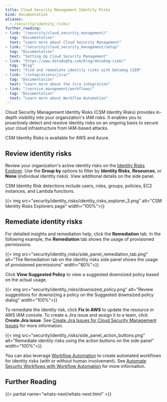 ```yaml
---
title: Cloud Security Management Identity Risks
kind: documentation
aliases:
  - /security/identity_risks/
further_reading:
- link: "/security/cloud_security_management/"
  tag: "Documentation"
  text: "Learn more about Cloud Security Management"
- link: "/security/cloud_security_management/setup"
  tag: "Documentation"
  text: "Setting Up Cloud Security Management"
- link: "https://www.datadoghq.com/blog/datadog-ciem/"
  tag: "Blog"
  text: "Find and remediate identity risks with Datadog CIEM"
- link: "/integrations/jira/"
  tag: "Documentation"
  text: "Learn more about the Jira integration"
- link: "/service_management/workflows/"
  tag: "Documentation"
  text: "Learn more about Workflow Automation"
---
```


Cloud Security Management Identity Risks (CSM Identity Risks) provides in-depth visibility into your organization's IAM risks. It enables you to proactively detect and resolve identity risks on an ongoing basis to secure your cloud infrastructure from IAM-based attacks.

<div class="alert alert-info">CSM Identity Risks is available for AWS and Azure.</div>

## Review identity risks

Review your organization's active identity risks on the [Identity Risks Explorer][1]. Use the **Group by** options to filter by **Identity Risks**, **Resources**, or **None** (individual identity risks). View additional details on the side panel.

CSM Identity Risk detections include users, roles, groups, policies, EC2 instances, and Lambda functions.

{{< img src="security/identity_risks/identity_risks_explorer_3.png" alt="CSM Identity Risks Explorers page" width="100%">}}

## Remediate identity risks

For detailed insights and remediation help, click the **Remediation** tab. In the following example, the **Remediation** tab shows the usage of provisioned permissions.

{{< img src="security/identity_risks/side_panel_remediation_tab.png" alt="The Remediation tab on the identity risks side panel shows the usage of provisioned permissions" width="80%">}}

Click **View Suggested Policy** to view a suggested downsized policy based on the actual usage.

{{< img src="security/identity_risks/downsized_policy.png" alt="Review suggestions for downsizing a policy on the Suggested downsized policy dialog" width="100%">}}

To remediate the identity risk, click **Fix in AWS** to update the resource in AWS IAM console. To create a Jira issue and assign it to a team, click **Create Jira issue**. See [Create Jira Issues for Cloud Security Management Issues][2] for more information.

{{< img src="security/identity_risks/side_panel_action_buttons.png" alt="Remediate identity risks using the action buttons on the side panel" width="100%">}}

You can also leverage [Workflow Automation][3] to create automated workflows for identity risks (with or without human involvement). See [Automate Security Workflows with Workflow Automation][3] for more information.

## Further Reading

{{< partial name="whats-next/whats-next.html" >}}

[1]: https://app.datadoghq.com/security/identities
[2]: /security/cloud_security_management/guide/jira
[3]: /security/cloud_security_management/workflows
